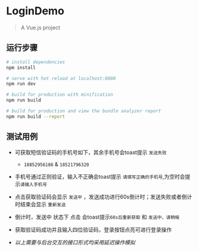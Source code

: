 # LoginDemo

> A Vue.js project

## 运行步骤

``` bash
# install dependencies
npm install

# serve with hot reload at localhost:8080
npm run dev

# build for production with minification
npm run build

# build for production and view the bundle analyzer report
npm run build --report
```

## 测试用例


* 可获取短信验证码的手机号如下，其余手机号会toast提示 `发送失败`

	* `18852956186` & `18521796320`

* 手机号通过正则验证，输入不正确会toast提示 `请填写正确的手机号`,为空时会提示`请输入手机号`

* 点击获取验证码会显示 `发送中` ，发送成功进行60s倒计时；发送失败或者倒计时结束会显示 `重新发送`

* 倒计时，发送中 状态下 点击 会toast提示`60s后重新获取` 和 `发送中，请稍候`

* 获取验证码成功并且输入四位验证码，登录按钮点亮可进行登录操作

* *以上需要与后台交互的接口形式均采用延迟操作模拟*


